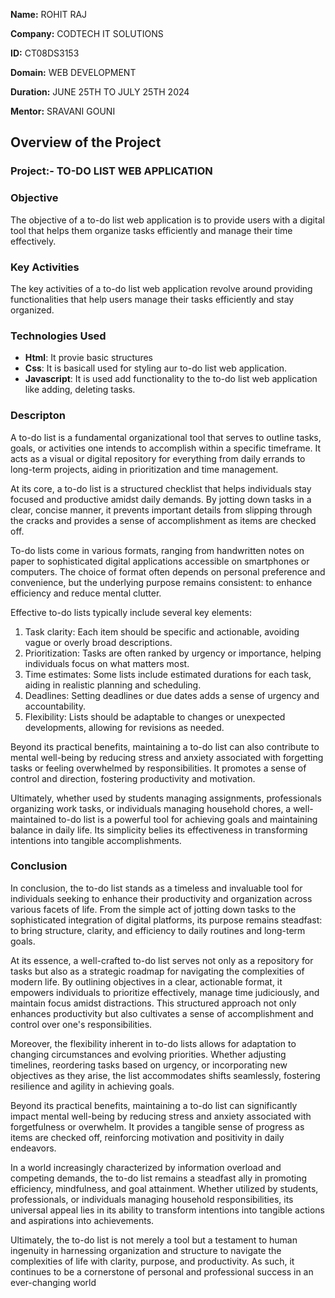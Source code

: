 **Name:** ROHIT RAJ

**Company:** CODTECH IT SOLUTIONS

**ID:** CT08DS3153

**Domain:** WEB DEVELOPMENT

**Duration:** JUNE 25TH TO JULY 25TH 2024

**Mentor:** SRAVANI GOUNI



## Overview of the Project

### Project:- TO-DO LIST WEB APPLICATION

### Objective 
The objective of a to-do list web application is to provide users with a digital tool that helps them organize tasks efficiently and manage their time effectively.

### Key Activities
The key activities of a to-do list web application revolve around providing functionalities that help users manage their tasks efficiently and stay organized.

### Technologies Used
- **Html**: It provie basic structures
- **Css**: It is basicall used for styling aur to-do list web application.
- **Javascript**: It is used add functionality to the to-do list web application like adding, deleting tasks.

### Descripton

A to-do list is a fundamental organizational tool that serves to outline tasks, goals, or activities one intends to accomplish within a specific timeframe. It acts as a visual or digital repository for everything from daily errands to long-term projects, aiding in prioritization and time management.

At its core, a to-do list is a structured checklist that helps individuals stay focused and productive amidst daily demands. By jotting down tasks in a clear, concise manner, it prevents important details from slipping through the cracks and provides a sense of accomplishment as items are checked off.

To-do lists come in various formats, ranging from handwritten notes on paper to sophisticated digital applications accessible on smartphones or computers. The choice of format often depends on personal preference and convenience, but the underlying purpose remains consistent: to enhance efficiency and reduce mental clutter.

Effective to-do lists typically include several key elements:

1. Task clarity: Each item should be specific and actionable, avoiding vague or overly broad descriptions.
2. Prioritization: Tasks are often ranked by urgency or importance, helping individuals focus on what matters most.
3. Time estimates: Some lists include estimated durations for each task, aiding in realistic planning and scheduling.
4. Deadlines: Setting deadlines or due dates adds a sense of urgency and accountability.
5. Flexibility: Lists should be adaptable to changes or unexpected developments, allowing for revisions as needed.

Beyond its practical benefits, maintaining a to-do list can also contribute to mental well-being by reducing stress and anxiety associated with forgetting tasks or feeling overwhelmed by responsibilities. It promotes a sense of control and direction, fostering productivity and motivation.

Ultimately, whether used by students managing assignments, professionals organizing work tasks, or individuals managing household chores, a well-maintained to-do list is a powerful tool for achieving goals and maintaining balance in daily life. Its simplicity belies its effectiveness in transforming intentions into tangible accomplishments.

### Conclusion

In conclusion, the to-do list stands as a timeless and invaluable tool for individuals seeking to enhance their productivity and organization across various facets of life. From the simple act of jotting down tasks to the sophisticated integration of digital platforms, its purpose remains steadfast: to bring structure, clarity, and efficiency to daily routines and long-term goals.

At its essence, a well-crafted to-do list serves not only as a repository for tasks but also as a strategic roadmap for navigating the complexities of modern life. By outlining objectives in a clear, actionable format, it empowers individuals to prioritize effectively, manage time judiciously, and maintain focus amidst distractions. This structured approach not only enhances productivity but also cultivates a sense of accomplishment and control over one's responsibilities.

Moreover, the flexibility inherent in to-do lists allows for adaptation to changing circumstances and evolving priorities. Whether adjusting timelines, reordering tasks based on urgency, or incorporating new objectives as they arise, the list accommodates shifts seamlessly, fostering resilience and agility in achieving goals.

Beyond its practical benefits, maintaining a to-do list can significantly impact mental well-being by reducing stress and anxiety associated with forgetfulness or overwhelm. It provides a tangible sense of progress as items are checked off, reinforcing motivation and positivity in daily endeavors.

In a world increasingly characterized by information overload and competing demands, the to-do list remains a steadfast ally in promoting efficiency, mindfulness, and goal attainment. Whether utilized by students, professionals, or individuals managing household responsibilities, its universal appeal lies in its ability to transform intentions into tangible actions and aspirations into achievements.

Ultimately, the to-do list is not merely a tool but a testament to human ingenuity in harnessing organization and structure to navigate the complexities of life with clarity, purpose, and productivity. As such, it continues to be a cornerstone of personal and professional success in an ever-changing world
